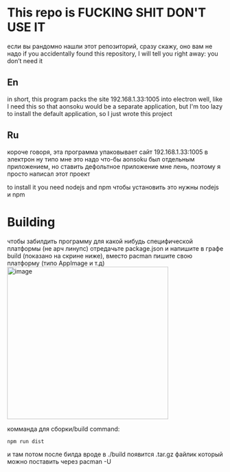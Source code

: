 
# This repo is FUCKING SHIT DON'T USE IT

если вы рандомно нашли этот репозиторий, сразу скажу, оно вам не надо
if you accidentally found this repository, I will tell you right away: you don’t need it

## En
in short, this program packs the site 192.168.1.33:1005 into electron
well, like I need this so that aonsoku would be a separate application, but I'm too lazy to install the default application, so I just wrote this project

## Ru
короче говоря, эта программа упаковывает сайт 192.168.1.33:1005 в электрон
ну типо мне это надо что-бы aonsoku был отдельным приложением, но ставить дефольтное приложение мне лень, поэтому я просто написал этот проект


to install it you need nodejs and npm
чтобы установить это нужны nodejs и npm

# Building

чтобы забилдить программу для какой нибудь специфической платформы (не арч линупс) отредачьте package.json и напишите в графе build (показано на скрине ниже), вместо pacman пишите свою платформу (типо AppImage и т.д)
<img width="375" height="355" alt="image" src="https://github.com/user-attachments/assets/524a5352-90aa-4118-a79d-f4fde5785f75" />

комманда для сборки/build command:
```
npm run dist
```

и там потом после билда вроде в ./build появится .tar.gz файлик который можно поставить через pacman -U
